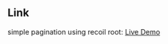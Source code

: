 ## Link 

simple pagination using recoil root: [Live Demo](https://password-generator-goel.netlify.app/)

